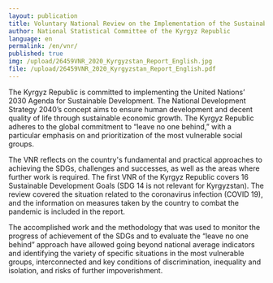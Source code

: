 ```yaml
---
layout: publication
title: Voluntary National Review on the Implementation of the Sustainable Development Goals in the Kyrgyz Republic 
author: National Statistical Committee of the Kyrgyz Republic
language: en
permalink: /en/vnr/
published: true
img: /upload/26459VNR_2020_Kyrgyzstan_Report_English.jpg
file: /upload/26459VNR_2020_Kyrgyzstan_Report_English.pdf
---
```


The Kyrgyz Republic is committed to implementing the United Nations’ 2030 Agenda for Sustainable Development. The National Development Strategy 2040’s concept aims to ensure human development and decent quality of life through sustainable economic growth. The Kyrgyz Republic adheres to the global commitment to “leave no one behind,” with a particular emphasis on and prioritization of the most vulnerable social groups.

The VNR reflects on the country's fundamental and practical approaches to achieving the SDGs, challenges and successes, as well as the areas where further work is required. The first VNR of the Kyrgyz Republic covers 16 Sustainable Development Goals (SDG 14 is not relevant for Kyrgyzstan). The review covered the situation related to the coronavirus infection (COVID 19), and the information on measures taken by the country to combat the pandemic is included in the report.

The accomplished work and the methodology that was used to monitor the progress of achievement of the SDGs and to evaluate the “leave no one behind” approach have allowed going beyond national average indicators and identifying the variety of specific situations in the most vulnerable groups, interconnected and key conditions of discrimination, inequality and isolation, and risks of further impoverishment.
